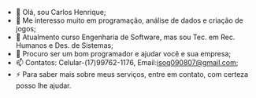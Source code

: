 - 👋 Olá, sou Carlos Henrique;
- 👀 Me interesso muito em programação, análise de dados e criação de jogos;
- 🌱 Atualmento curso Engenharia de Software, mas sou Tec. em Rec. Humanos e Des. de Sistemas;
- 💞️ Procuro ser um bom programador e ajudar você e sua empresa;
- 📫 Contatos: Celular-(17)99762-1176, Email:isoq090807@gmail.com;
- ⚡ Para saber mais sobre meus serviços, entre em contato, com certeza posso lhe ajudar.

<!---
Carlos-Sunday/Carlos-Sunday is a ✨ special ✨ repository because its `README.md` (this file) appears on your GitHub profile.
You can click the Preview link to take a look at your changes.
--->
